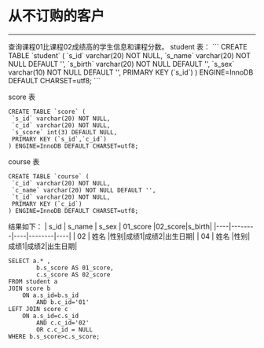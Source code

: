 <h1>从不订购的客户</h1>
<hr>
查询课程01比课程02成绩高的学生信息和课程分数。
 student 表：
 ```
 CREATE TABLE `student` (
  `s_id` varchar(20) NOT NULL,
  `s_name` varchar(20) NOT NULL DEFAULT '',
  `s_birth` varchar(20) NOT NULL DEFAULT '',
  `s_sex` varchar(10) NOT NULL DEFAULT '',
  PRIMARY KEY (`s_id`)
) ENGINE=InnoDB DEFAULT CHARSET=utf8;
 ```

 score 表
 ```
CREATE TABLE `score` (
  `s_id` varchar(20) NOT NULL,
  `c_id` varchar(20) NOT NULL,
  `s_score` int(3) DEFAULT NULL,
  PRIMARY KEY (`s_id`,`c_id`)
) ENGINE=InnoDB DEFAULT CHARSET=utf8;
 ```

  course 表
 ```
CREATE TABLE `course` (
  `c_id` varchar(20) NOT NULL,
  `c_name` varchar(20) NOT NULL DEFAULT '',
  `t_id` varchar(20) NOT NULL,
  PRIMARY KEY (`c_id`)
) ENGINE=InnoDB DEFAULT CHARSET=utf8;
 ```

 结果如下：
 | s_id | s_name | s_sex | 01_score |02_score|s_birth|
|----|--------|----|--------|----|
| 02 | 姓名    |性别|成绩1|成绩2|出生日期|
| 04 | 姓名    |性别|成绩1|成绩2|出生日期|


```
SELECT a.* ,
        b.s_score AS 01_score,
        c.s_score AS 02_score
FROM student a
JOIN score b
    ON a.s_id=b.s_id
        AND b.c_id='01'
LEFT JOIN score c
    ON a.s_id=c.s_id
        AND c.c_id='02'
        OR c.c_id = NULL
WHERE b.s_score>c.s_score;
```